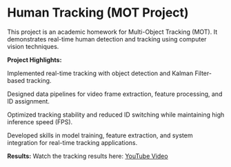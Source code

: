 # **Human Tracking (MOT Project)**

This project is an academic homework for Multi-Object Tracking (MOT). It demonstrates real-time human detection and tracking using computer vision techniques.

**Project Highlights:**

Implemented real-time tracking with object detection and Kalman Filter-based tracking.

Designed data pipelines for video frame extraction, feature processing, and ID assignment.

Optimized tracking stability and reduced ID switching while maintaining high inference speed (FPS).

Developed skills in model training, feature extraction, and system integration for real-time tracking applications.

**Results:**
Watch the tracking results here: [YouTube Video](https://www.youtube.com/watch?v=-Jkb-lPHKxc&t)

